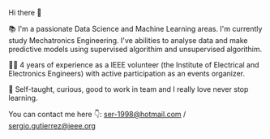 Hi there 👋

📚 I'm a passionate Data Science and Machine Learning areas. I'm currently study Mechatronics Engineering. I've abilities to analyse data and make predictive models using supervised algorithim and unsupervised algorithim.

✋🏼 4 years of experience as a IEEE volunteer (the Institute of Electrical and Electronics Engineers) with active participation as an events organizer.

🔵 Self-taught, curious, good to work in team and I really love never stop learning.

You can contact me here 👇: 
ser-1998@hotmail.com / sergio.gutierrez@ieee.org

